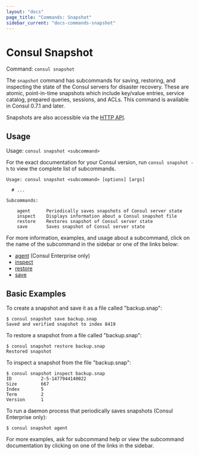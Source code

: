 ```yaml
---
layout: "docs"
page_title: "Commands: Snapshot"
sidebar_current: "docs-commands-snapshot"
---
```


# Consul Snapshot

Command: `consul snapshot`

The `snapshot` command has subcommands for saving, restoring, and inspecting the
state of the Consul servers for disaster recovery. These are atomic, point-in-time
snapshots which include key/value entries, service catalog, prepared queries,
sessions, and ACLs. This command is available in Consul 0.7.1 and later.

Snapshots are also accessible via the [HTTP API](/api/snapshot.html).

## Usage

Usage: `consul snapshot <subcommand>`

For the exact documentation for your Consul version, run `consul snapshot -h` to
view the complete list of subcommands.

```text
Usage: consul snapshot <subcommand> [options] [args]

  # ...

Subcommands:

    agent      Periodically saves snapshots of Consul server state
    inspect    Displays information about a Consul snapshot file
    restore    Restores snapshot of Consul server state
    save       Saves snapshot of Consul server state
```

For more information, examples, and usage about a subcommand, click on the name
of the subcommand in the sidebar or one of the links below:

- [agent](/docs/commands/snapshot/agent.html) (Consul Enterprise only)
- [inspect](/docs/commands/snapshot/inspect.html)
- [restore](/docs/commands/snapshot/restore.html)
- [save](/docs/commands/snapshot/save.html)

## Basic Examples

To create a snapshot and save it as a file called "backup.snap":

```text
$ consul snapshot save backup.snap
Saved and verified snapshot to index 8419
```

To restore a snapshot from a file called "backup.snap":

```text
$ consul snapshot restore backup.snap
Restored snapshot
```

To inspect a snapshot from the file "backup.snap":

```text
$ consul snapshot inspect backup.snap
ID           2-5-1477944140022
Size         667
Index        5
Term         2
Version      1
```

To run a daemon process that periodically saves snapshots (Consul Enterprise only):

```
$ consul snapshot agent
```

For more examples, ask for subcommand help or view the subcommand documentation
by clicking on one of the links in the sidebar.
